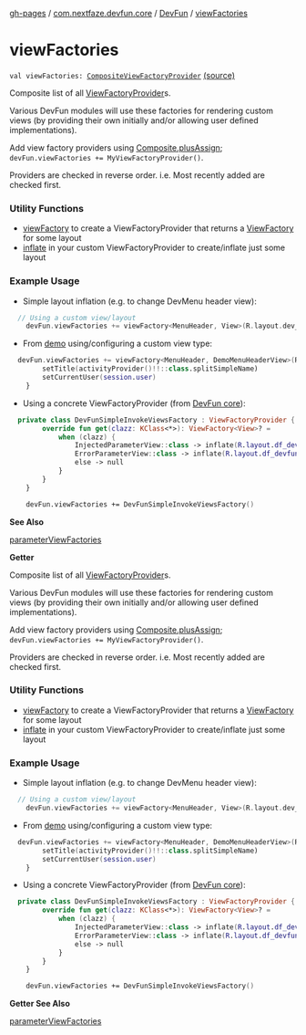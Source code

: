 [gh-pages](../../index.md) / [com.nextfaze.devfun.core](../index.md) / [DevFun](index.md) / [viewFactories](./view-factories.md)

# viewFactories

`val viewFactories: `[`CompositeViewFactoryProvider`](../../com.nextfaze.devfun.view/-composite-view-factory-provider.md) [(source)](https://github.com/NextFaze/dev-fun/tree/master/devfun/src/main/java/com/nextfaze/devfun/core/DevFun.kt#L201)

Composite list of all [ViewFactoryProvider](../../com.nextfaze.devfun.view/-view-factory-provider/index.md)s.

Various DevFun modules will use these factories for rendering custom views (by providing their own initially
and/or allowing user defined implementations).

Add view factory providers using [Composite.plusAssign](../-composite/plus-assign.md); `devFun.viewFactories += MyViewFactoryProvider()`.

Providers are checked in reverse order.
i.e. Most recently added are checked first.

### Utility Functions

* [viewFactory](../../com.nextfaze.devfun.view/view-factory.md) to create a ViewFactoryProvider that returns a [ViewFactory](../../com.nextfaze.devfun.view/-view-factory/index.md) for some layout
* [inflate](../../com.nextfaze.devfun.view/inflate.md) in your custom ViewFactoryProvider to create/inflate just some layout

### Example Usage

* Simple layout inflation (e.g. to change DevMenu header view):


``` kotlin
  // Using a custom view/layout
    devFun.viewFactories += viewFactory<MenuHeader, View>(R.layout.dev_fun_menu_header)
```


* From [demo](https://github.com/NextFaze/dev-fun/blob/master/demo/src/debug/java/com/nextfaze/devfun/demo/devfun/DevFun.kt#L70)
using/configuring a custom view type:


``` kotlin
  devFun.viewFactories += viewFactory<MenuHeader, DemoMenuHeaderView>(R.layout.demo_menu_header) {
        setTitle(activityProvider()!!::class.splitSimpleName)
        setCurrentUser(session.user)
    }
```


* Using a concrete ViewFactoryProvider (from [DevFun core](https://github.com/NextFaze/dev-fun/blob/master/devfun/src/main/java/com/nextfaze/devfun/view/Factory.kt#L80)):


``` kotlin
  private class DevFunSimpleInvokeViewsFactory : ViewFactoryProvider {
        override fun get(clazz: KClass<*>): ViewFactory<View>? =
            when (clazz) {
                InjectedParameterView::class -> inflate(R.layout.df_devfun_injected)
                ErrorParameterView::class -> inflate(R.layout.df_devfun_type_error)
                else -> null
            }
        }
    }

    devFun.viewFactories += DevFunSimpleInvokeViewsFactory()
```

**See Also**

[parameterViewFactories](parameter-view-factories.md)

**Getter**

Composite list of all [ViewFactoryProvider](../../com.nextfaze.devfun.view/-view-factory-provider/index.md)s.

Various DevFun modules will use these factories for rendering custom views (by providing their own initially
and/or allowing user defined implementations).

Add view factory providers using [Composite.plusAssign](../-composite/plus-assign.md); `devFun.viewFactories += MyViewFactoryProvider()`.

Providers are checked in reverse order.
i.e. Most recently added are checked first.

### Utility Functions

* [viewFactory](../../com.nextfaze.devfun.view/view-factory.md) to create a ViewFactoryProvider that returns a [ViewFactory](../../com.nextfaze.devfun.view/-view-factory/index.md) for some layout
* [inflate](../../com.nextfaze.devfun.view/inflate.md) in your custom ViewFactoryProvider to create/inflate just some layout

### Example Usage

* Simple layout inflation (e.g. to change DevMenu header view):


``` kotlin
  // Using a custom view/layout
    devFun.viewFactories += viewFactory<MenuHeader, View>(R.layout.dev_fun_menu_header)
```


* From [demo](https://github.com/NextFaze/dev-fun/blob/master/demo/src/debug/java/com/nextfaze/devfun/demo/devfun/DevFun.kt#L70)
using/configuring a custom view type:


``` kotlin
  devFun.viewFactories += viewFactory<MenuHeader, DemoMenuHeaderView>(R.layout.demo_menu_header) {
        setTitle(activityProvider()!!::class.splitSimpleName)
        setCurrentUser(session.user)
    }
```


* Using a concrete ViewFactoryProvider (from [DevFun core](https://github.com/NextFaze/dev-fun/blob/master/devfun/src/main/java/com/nextfaze/devfun/view/Factory.kt#L80)):


``` kotlin
  private class DevFunSimpleInvokeViewsFactory : ViewFactoryProvider {
        override fun get(clazz: KClass<*>): ViewFactory<View>? =
            when (clazz) {
                InjectedParameterView::class -> inflate(R.layout.df_devfun_injected)
                ErrorParameterView::class -> inflate(R.layout.df_devfun_type_error)
                else -> null
            }
        }
    }

    devFun.viewFactories += DevFunSimpleInvokeViewsFactory()
```

**Getter See Also**

[parameterViewFactories](parameter-view-factories.md)

